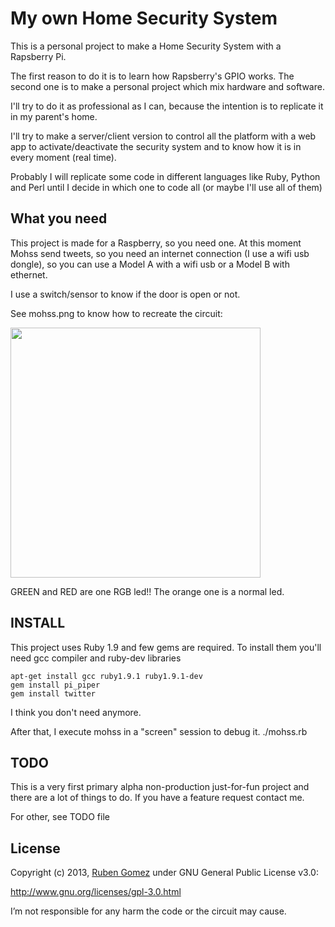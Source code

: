 # My own Home Security System

This is a personal project to make a Home Security System with a Rapsberry Pi.

The first reason to do it is to learn how Rapsberry's GPIO works. The second
one is to make a personal project which mix hardware and software.

I'll try to do it as professional as I can, because the intention is to 
replicate it in my parent's home.

I'll try to make a server/client version to control all the platform with
a web app to activate/deactivate the security system and to know how it is in
every moment (real time).

Probably I will replicate some code in different languages like Ruby, Python 
and Perl until I decide in which one to code all (or maybe I'll use all of them)

## What you need
This project is made for a Raspberry, so you need one. At this moment Mohss send
tweets, so you need an internet connection (I use a wifi usb dongle), so you can
use a Model A with a wifi usb or a Model B with ethernet.

I use a switch/sensor to know if the door is open or not. 

See mohss.png to know how to recreate the circuit:

<img src="https://raw.github.com/yuki/mohss/master/mohss.png" width="400" />

GREEN and RED are one RGB led!! The orange one is a normal led.


## INSTALL
This project uses Ruby 1.9 and few gems are required. To install them you'll need gcc 
compiler and ruby-dev libraries

    apt-get install gcc ruby1.9.1 ruby1.9.1-dev
    gem install pi_piper
    gem install twitter

I think you don't need anymore.

After that, I execute mohss in a "screen" session to debug it.
    ./mohss.rb


## TODO
This is a very first primary alpha non-production just-for-fun project and 
there are a lot of things to do. If you have a feature request contact me.

For other, see TODO file

## License
Copyright (c) 2013, [Ruben Gomez](https://github.com/yuki) under 
GNU General Public License v3.0:

http://www.gnu.org/licenses/gpl-3.0.html

I’m not responsible for any harm the code or the circuit may cause.
